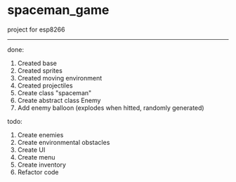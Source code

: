 # spaceman_game

project for esp8266

---

done:
1. Created base
2. Created sprites
3. Created moving environment
4. Created projectiles
5. Create class "spaceman"
6. Create abstract class Enemy
7. Add enemy balloon (explodes when hitted, randomly generated)

todo: 
1. Create enemies
2. Create environmental obstacles
3. Create UI
4. Create menu
5. Create inventory
6. Refactor code